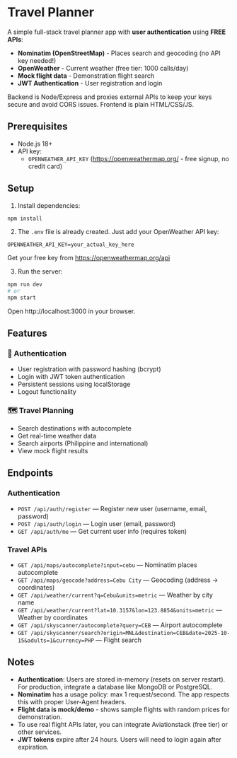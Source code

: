 # Travel Planner

A simple full-stack travel planner app with **user authentication** using **FREE APIs**:

- **Nominatim (OpenStreetMap)** - Places search and geocoding (no API key needed!)
- **OpenWeather** - Current weather (free tier: 1000 calls/day)
- **Mock flight data** - Demonstration flight search
- **JWT Authentication** - User registration and login

Backend is Node/Express and proxies external APIs to keep your keys secure and avoid CORS issues. Frontend is plain HTML/CSS/JS.

## Prerequisites

- Node.js 18+
- API key:
  - `OPENWEATHER_API_KEY` (https://openweathermap.org/ - free signup, no credit card)

## Setup

1. Install dependencies:

```bash
npm install
```

2. The `.env` file is already created. Just add your OpenWeather API key:

```
OPENWEATHER_API_KEY=your_actual_key_here
```

Get your free key from https://openweathermap.org/api

3. Run the server:

```bash
npm run dev
# or
npm start
```

Open http://localhost:3000 in your browser.

## Features

### 🔐 Authentication
- User registration with password hashing (bcrypt)
- Login with JWT token authentication
- Persistent sessions using localStorage
- Logout functionality

### 🗺️ Travel Planning
- Search destinations with autocomplete
- Get real-time weather data
- Search airports (Philippine and international)
- View mock flight results

## Endpoints

### Authentication
- `POST /api/auth/register` — Register new user (username, email, password)
- `POST /api/auth/login` — Login user (email, password)
- `GET /api/auth/me` — Get current user info (requires token)

### Travel APIs
- `GET /api/maps/autocomplete?input=cebu` — Nominatim places autocomplete
- `GET /api/maps/geocode?address=Cebu City` — Geocoding (address → coordinates)
- `GET /api/weather/current?q=Cebu&units=metric` — Weather by city name
- `GET /api/weather/current?lat=10.3157&lon=123.8854&units=metric` — Weather by coordinates
- `GET /api/skyscanner/autocomplete?query=CEB` — Airport autocomplete
- `GET /api/skyscanner/search?origin=MNL&destination=CEB&date=2025-10-15&adults=1&currency=PHP` — Flight search

## Notes

- **Authentication**: Users are stored in-memory (resets on server restart). For production, integrate a database like MongoDB or PostgreSQL.
- **Nominatim** has a usage policy: max 1 request/second. The app respects this with proper User-Agent headers.
- **Flight data is mock/demo** - shows sample flights with random prices for demonstration.
- To use real flight APIs later, you can integrate Aviationstack (free tier) or other services.
- **JWT tokens** expire after 24 hours. Users will need to login again after expiration.
